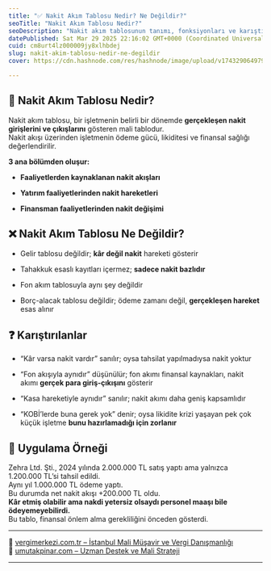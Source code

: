 ```yaml
---
title: "✅ Nakit Akım Tablosu Nedir? Ne Değildir?"
seoTitle: "Nakit Akım Tablosu Nedir?"
seoDescription: "Nakit akım tablosunun tanımı, fonksiyonları ve karıştırılan kavramlar hakkında detaylı bilgi edinin. İşletmeniz için hayati önlem alın"
datePublished: Sat Mar 29 2025 22:16:02 GMT+0000 (Coordinated Universal Time)
cuid: cm8urt4lz000009jy8xlhbdej
slug: nakit-akim-tablosu-nedir-ne-degildir
cover: https://cdn.hashnode.com/res/hashnode/image/upload/v1743290649793/6c3e4d86-fd01-423b-a7d4-7700f5f86602.webp

---
```


## 🔹 Nakit Akım Tablosu Nedir?

Nakit akım tablosu, bir işletmenin belirli bir dönemde **gerçekleşen nakit girişlerini ve çıkışlarını** gösteren mali tablodur.  
Nakit akışı üzerinden işletmenin ödeme gücü, likiditesi ve finansal sağlığı değerlendirilir.

**3 ana bölümden oluşur:**

* **Faaliyetlerden kaynaklanan nakit akışları**
    
* **Yatırım faaliyetlerinden nakit hareketleri**
    
* **Finansman faaliyetlerinden nakit değişimi**
    

## ❌ Nakit Akım Tablosu Ne Değildir?

* Gelir tablosu değildir; **kâr değil nakit** hareketi gösterir
    
* Tahakkuk esaslı kayıtları içermez; **sadece nakit bazlıdır**
    
* Fon akım tablosuyla aynı şey değildir
    
* Borç-alacak tablosu değildir; ödeme zamanı değil, **gerçekleşen hareket** esas alınır
    

## ❓ Karıştırılanlar

* “Kâr varsa nakit vardır” sanılır; oysa tahsilat yapılmadıysa nakit yoktur
    
* “Fon akışıyla aynıdır” düşünülür; fon akımı finansal kaynakları, nakit akımı **gerçek para giriş-çıkışını** gösterir
    
* “Kasa hareketiyle aynıdır” sanılır; nakit akımı daha geniş kapsamlıdır
    
* “KOBİ’lerde buna gerek yok” denir; oysa likidite krizi yaşayan pek çok küçük işletme **bunu hazırlamadığı için zorlanır**
    

## 🧠 Uygulama Örneği

Zehra Ltd. Şti., 2024 yılında 2.000.000 TL satış yaptı ama yalnızca 1.200.000 TL’si tahsil edildi.  
Aynı yıl 1.000.000 TL ödeme yaptı.  
Bu durumda net nakit akışı +200.000 TL oldu.  
**Kâr etmiş olabilir ama nakdi yetersiz olsaydı personel maaşı bile ödeyemeyebilirdi.**  
Bu tablo, finansal önlem alma gerekliliğini önceden gösterdi.

---

🔗 [vergimerkezi.com.tr – İstanbul Mali Müşavir ve Vergi Danışmanlığı](https://vergimerkezi.com.tr)  
🔗 [umutakpinar.com – Uzman Destek ve Mali Strateji](https://umutakpinar.com)

---